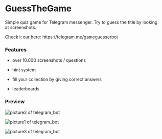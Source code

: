 # GuessTheGame

Simple quiz game for Telegram messenger. Try to guess the title by looking at screenshots.

Check it our here: https://telegram.me/gameguesserbot

### Features
- over 10.000 screenshots / questions

- hint system

- fill your collection by giving correct answers

- leaderboards

### Preview


 ![picture2 of telegram_bot](https://i.imgur.com/sXANtP3.png)
 
 ![picture1 of telegram_bot](https://i.imgur.com/hbi7VpI.png) 
 
![picture3 of telegram_bot](https://i.imgur.com/NocQ7sU.png)
